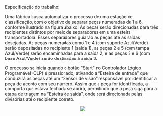 Especificação do trabalho:

Uma fábrica busca automatizar o processo de uma estação de classificação, com o objetivo de separar peças numeradas de 1 a 6, conforme ilustrado na figura abaixo. As peças serão direcionadas para três recipientes distintos por meio de separadores em uma esteira transportadora. Esses separadores guiarão as peças até as saídas desejadas. As peças numeradas como 1 e 4 (com suporte Azul/Verde) serão depositadas no recipiente 1 (saída 1), as peças 2 e 5 (com tampa Azul/Verde) serão encaminhadas para a saída 2, e as peças 3 e 6 (com base Azul/Verde) serão destinadas à saída 3.

O processo se inicia quando o botão "Start" no Controlador Lógico Programável (CLP) é pressionado, ativando a “Esteira de entrada” que conduzirá as peças até um “Sensor de visão” responsável por identificar a peça de acordo com seu número. Assim que a peça for identificada, a comporta que estava fechada se abrirá, permitindo que a peça siga para a etapa de triagem na “Esteira de saída”, onde será direcionada pelas divisórias até o recipiente correto.

<div style="display: flex; justify-content: center;">
  <a name="números das peças"></a>
  <img src="Números das peças.png" text-align: center;">
</div>
